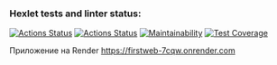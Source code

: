 ### Hexlet tests and linter status:
[![Actions Status](https://github.com/HiminaE/java-project-72/actions/workflows/hexlet-check.yml/badge.svg)](https://github.com/HiminaE/java-project-72/actions)
[![Actions Status](https://github.com/HiminaE/java-project-72/actions/workflows/gradle.yml/badge.svg)](https://github.com/HiminaE/java-project-72/actions)
[![Maintainability](https://api.codeclimate.com/v1/badges/818ced497b9d173633ae/maintainability)](https://codeclimate.com/github/HiminaE/java-project-72/maintainability)
[![Test Coverage](https://api.codeclimate.com/v1/badges/818ced497b9d173633ae/test_coverage)](https://codeclimate.com/github/HiminaE/java-project-72/test_coverage)

Приложение на Render https://firstweb-7cqw.onrender.com
